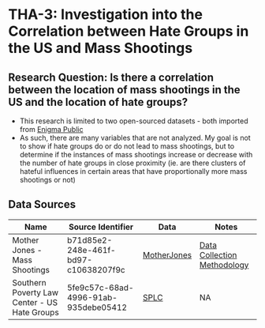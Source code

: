 # THA-3: Investigation into the Correlation between Hate Groups in the US and Mass Shootings

## Research Question: Is there a correlation between the location of mass shootings in the US and the location of hate groups?
- This research is limited to two open-sourced datasets - both imported from [Enigma Public](https://public.enigma.com)
- As such, there are many variables that are not analyzed. My goal is not to show if hate groups do or do not lead to mass shootings, but to determine if the instances of mass shootings increase or decrease with the number of hate groups in close proximity (ie. are there clusters of hateful influences in certain areas that have proportionally more mass shootings or not)
## Data Sources
| Name | Source Identifier | Data | Notes |
|------|------|------|------|
|Mother Jones - Mass Shootings| b71d85e2-248e-461f-bd97-c10638207f9c|[MotherJones](https://www.motherjones.com/politics/2012/12/mass-shootings-mother-jones-full-data/)| [Data Collection Methodology](https://www.motherjones.com/politics/2012/07/mass-shootings-map/)|
|Southern Poverty Law Center - US Hate Groups|5fe9c57c-68ad-4996-91ab-935debe05412|[SPLC](https://splc.demo.socrata.com/dataset/Confederate-Named-Places/cuzb-ma4p)|NA|

